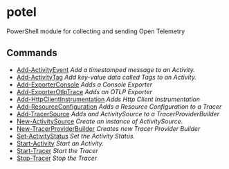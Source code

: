 # potel

PowerShell module for collecting and sending Open Telemetry

## Commands

- [Add-ActivityEvent](Add-ActivityEvent.md) _Add a timestamped message to an Activity._
- [Add-ActivityTag](Add-ActivityTag.md) _Add key-value data called Tags to an Activity._
- [Add-ExporterConsole](Add-ExporterConsole.md) _Adds a Console Exporter_
- [Add-ExporterOtlpTrace](Add-ExporterOtlpTrace.md) _Adds an OTLP Exporter_
- [Add-HttpClientInstrumentation](Add-HttpClientInstrumentation.md) _Adds Http Client Instrumentation_
- [Add-ResourceConfiguration](Add-ResourceConfiguration.md) _Adds a Resource Configuration to a Tracer_
- [Add-TracerSource](Add-TracerSource.md) _Adds and ActivitySource to a TracerProviderBuilder_
- [New-ActivitySource](New-ActivitySource.md) _Create an instance of ActivitySource._
- [New-TracerProviderBuilder](New-TracerProviderBuilder.md) _Creates new Tracer Provider Builder_
- [Set-ActivityStatus](Set-ActivityStatus.md) _Set the Activity Status._
- [Start-Activity](Start-Activity.md) _Start an Activity._
- [Start-Tracer](Start-Tracer.md) _Start the Tracer_
- [Stop-Tracer](Stop-Tracer.md) _Stop the Tracer_

